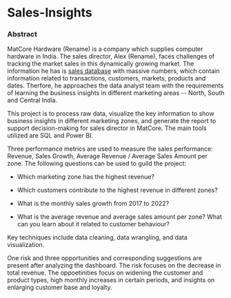 # Sales-Insights
### Abstract
MatCore Hardware (Rename) is a company which supplies computer hardware in India. The sales director, Alex (Rename), faces challenges of tracking the market sales in this dynamically growing market. The information he has is [sales database](https://codebasics.io/resources/sales-insights-data-analysis-project) with massive numbers, which contain information related to transactions, customers, markets, products and dates. Therfore, he approaches the data analyst team with the requirements of learning the business insights in different marketing areas -- North, South and Central India.

This project is to process raw data, visualize the key information to show business insights in different marketing zones, and generate the report to support decision-making for sales director in MatCore. The main tools utilized are SQL and Power BI.

Three performance metrics are used to measure the sales performance: Revenue, Sales Growth, Average Revenue / Average Sales Amount per zone. The following questions can be used to guild the project:

- Which marketing zone has the highest revenue?

- Which customers contribute to the highest revenue in different zones?

- What is the monthly sales growth from 2017 to 2022?

- What is the average revenue and average sales amount per zone? What can you learn about it related to customer behaviour?

Key techniques include data cleaning, data wrangling, and data visualization.

One risk and three opportunities and corresponding suggestions are present after analyzing the dashboard. The risk focuses on the decrease in total revenue. The oppoetinities focus on widening the customer and product types, high monthly increases in certain periods, and insights on enlarging customer base and loyalty. 